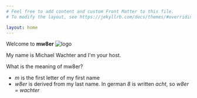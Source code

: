 ```yaml
---
# Feel free to add content and custom Front Matter to this file.
# To modify the layout, see https://jekyllrb.com/docs/themes/#overriding-theme-defaults

layout: home
---
```


Welcome to **mw8er**
![logo](/assets/png/logo-mw8er.png)

My name is Michael Wachter and I'm your host.

What is the meaning of mw8er?
- *m* is the first letter of my first name
- *w8er* is derived from my last name. In german *8* is written *acht*, so *w8er = wachter*
